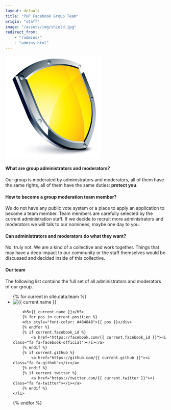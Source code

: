 ```yaml
---
layout: default
title: "PHP Facebook Group Team"
origin: "staff"
image: "/assets/img/shield.jpg"
redirect_from:
    - "/admins/"
    - "admins.html"
---
```


![Administrators](/assets/img/shield.jpg "Administrators")

#### What are group administrators and moderators?

Our group is moderated by administrators and moderators, all of them have the same
rights, all of them have the same duties: **protect you**.

#### How to become a group moderation team member?

We do not have any public vote system or a place to apply an application to
become a team member. Team members are carefully selected by the current
administration staff. If we decide to recruit more administrators and moderators
we will talk to our nominees, maybe one day to you.

#### Can administrators and moderators do what they want?

No, truly not. We are a kind of a collective and work together. Things that may
have a deep impact to our community or the staff themselves would be discussed
and decided inside of this collective.

#### Our team

The following list contains the full set of all administrators and moderators of
our group.

<ul class="medium-block-grid-3">
{% for current in site.data.team %}
    <li>
        <img src="{{ current.avatar }}" alt="{{ current.name }}" class="th left" style="margin-right: 10px">

        <h5>{{ current.name }}</h5>
        {% for pos in current.position %}
        <div style="font-color: #484848">{{ pos }}</div>
        {% endfor %}
        {% if current.facebook_id %}
            <a href="https://facebook.com/{{ current.facebook_id }}"><i class="fa fa-facebook-official"></i></a>
        {% endif %}
        {% if current.github %}
            <a href="https://github.com/{{ current.github }}"><i class="fa fa-github"></i></a>
        {% endif %}
        {% if current.twitter %}
            <a href="https://twitter.com/{{ current.twitter }}"><i class="fa fa-twitter"></i></a>
        {% endif %}
    </li>
{% endfor %}
</ul>

<div id="fb-root"></div>
<script>
window.fbAsyncInit = function() {
  FB.init({
    appId      : '566418756821183',
    xfbml      : true,
    version    : 'v2.0'
    });
  };

  (function(d, s, id){
    var js, fjs = d.getElementsByTagName(s)[0];
    if (d.getElementById(id)) {return;}
    js = d.createElement(s); js.id = id;
    js.src = "//connect.facebook.net/en_US/sdk.js";
    fjs.parentNode.insertBefore(js, fjs);
    }(document, 'script', 'facebook-jssdk'));
</script>
